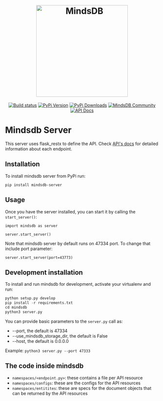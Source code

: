 <h1 align="center">
	<img width="300" src="https://github.com/mindsdb/mindsdb/blob/master/assets/MindsDBColorPurp@3x.png?raw=true" alt="MindsDB"> 
	<br>
	
</h1>

<p align="center">
    <a href="https://travis-ci.com/mindsdb/mindsdb"><img src="https://travis-ci.com/mindsdb/mindsdb.svg?branch=master" alt="Build status"></a>
   <a href="https://pypi.org/project/mindsdb-server/"><img src="https://badge.fury.io/py/mindsdb-server.svg" alt="PyPi Version"></a>
  <a href="https://pypi.org/project/mindsdb-server/"><img src="https://img.shields.io/pypi/dm/mindsdb-server" alt="PyPi Downloads"></a>
  <a href="https://community.mindsdb.com/"><img src="https://img.shields.io/discourse/posts?server=https%3A%2F%2Fcommunity.mindsdb.com%2F" alt="MindsDB Community"></a>
  <a href="https://apidocs.mindsdb.com/?version=latest"><img src="https://img.shields.io/badge/API-Documentation-green" alt="API Docs"></a>
</p>

# Mindsdb Server

This server uses flask_restx to define the API. Check [API's docs](https://apidocs.mindsdb.com/?version=latest) for detailed information about each endpoint.

## Installation

To install mindsdb server from PyPi run:
```
pip install mindsdb-server
```

## Usage
Once you have the server installed, you can start it by calling the `start_server()`:
```
import mindsdb as server

server.start_server()
```
Note that mindsdb server by default runs on 47334 port. To change that include port parameter:
```
server.start_server(port=43773)
```

## Development installation

To install and run mindsdb for development, activate your virtualenv and run:

```python
python setup.py develop
pip install -r requirements.txt
cd mindsdb
python3 server.py
```
You can provide basic parameters to the `server.py` call as:
* --port, the default is 47334
* --use_mindsdb_storage_dir, the default is False
* --host, the default is 0.0.0.0

Example: `python3 server.py --port 47333`

## The code inside mindsdb

 * ```namespaces/<endpoint.py>```: these contains a file per API resource 
 * ```namespaces/configs```: these are the configs for the API resources
 * ```namespaces/entitites```: these are specs for the document objects that can be returned by the API resources
 
